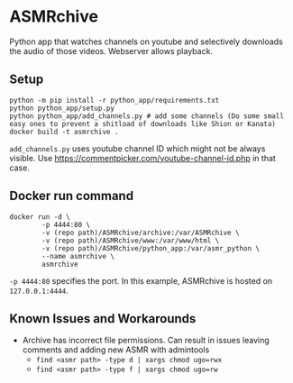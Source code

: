 # ASMRchive
Python app that watches channels on youtube and selectively downloads the audio of those videos. Webserver allows playback. 

## Setup
```
python -m pip install -r python_app/requirements.txt
python python_app/setup.py
python python_app/add_channels.py # add some channels (Do some small easy ones to prevent a shitload of downloads like Shion or Kanata)
docker build -t asmrchive .
```

`add_channels.py` uses youtube channel ID which might not be always visible. Use https://commentpicker.com/youtube-channel-id.php in that case.

## Docker run command
```
docker run -d \
        -p 4444:80 \
        -v (repo path)/ASMRchive/archive:/var/ASMRchive \
        -v (repo path)/ASMRchive/www:/var/www/html \
        -v (repo path)/ASMRchive/python_app:/var/asmr_python \
        --name asmrchive \
        asmrchive
```
`-p 4444:80` specifies the port. In this example, ASMRchive is hosted on `127.0.0.1:4444`.

## Known Issues and Workarounds
- Archive has incorrect file permissions. Can result in issues leaving comments and adding new ASMR with admintools
  - `find <asmr path> -type d | xargs chmod ugo=rwx`
  - `find <asmr path> -type f | xargs chmod ugo=rw`

  
